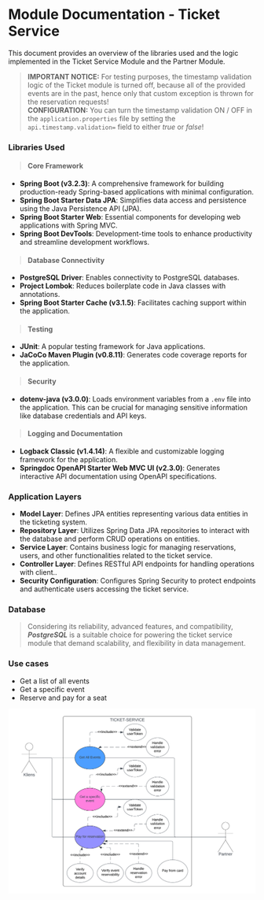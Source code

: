 # Module Documentation - Ticket Service
This document provides an overview of the libraries used and the logic implemented in the Ticket Service Module and the Partner Module.
>**IMPORTANT NOTICE:** For testing purposes, the timestamp validation logic of the Ticket module is turned off, because all of the provided events are in the past, hence only that custom exception is thrown for the reservation requests!<br> **CONFIGURATION:** You can turn the timestamp validation ON / OFF in the `application.properties` file by setting the `api.timestamp.validation=` field to either *true* or *false*!
### Libraries Used
> #### Core Framework
- **Spring Boot (v3.2.3)**: A comprehensive framework for building production-ready Spring-based applications with minimal configuration.
- **Spring Boot Starter Data JPA**: Simplifies data access and persistence using the Java Persistence API (JPA).
- **Spring Boot Starter Web**: Essential components for developing web applications with Spring MVC.
- **Spring Boot DevTools**: Development-time tools to enhance productivity and streamline development workflows.

> #### Database Connectivity
- **PostgreSQL Driver**: Enables connectivity to PostgreSQL databases.
- **Project Lombok**: Reduces boilerplate code in Java classes with annotations.
- **Spring Boot Starter Cache (v3.1.5)**: Facilitates caching support within the application.

> #### Testing
- **JUnit**: A popular testing framework for Java applications.
- **JaCoCo Maven Plugin (v0.8.11)**: Generates code coverage reports for the application.

> #### Security
- **dotenv-java (v3.0.0)**: Loads environment variables from a `.env` file into the application. This can be crucial for managing sensitive information like database credentials and API keys.

> #### Logging and Documentation
- **Logback Classic (v1.4.14)**: A flexible and customizable logging framework for the application.
- **Springdoc OpenAPI Starter Web MVC UI (v2.3.0)**: Generates interactive API documentation using OpenAPI specifications.

### Application Layers

- **Model Layer**: Defines JPA entities representing various data entities in the ticketing system.
- **Repository Layer**: Utilizes Spring Data JPA repositories to interact with the database and perform CRUD operations on entities.
- **Service Layer**: Contains business logic for managing reservations, users, and other functionalities related to the ticket service.
- **Controller Layer**: Defines RESTful API endpoints for handling operations with client..
- **Security Configuration**: Configures Spring Security to protect endpoints and authenticate users accessing the ticket service.

### Database
> Considering its reliability, advanced features, and compatibility, ***PostgreSQL*** is a suitable choice for powering the ticket service module that demand scalability, and flexibility in data management.

### Use cases

- Get a list of all events
- Get a specific event
- Reserve and pay for a seat<br>

![UML UseCase Ticket Service](../uml/UseCase/UML%20-%20UseCase%20-%20Ticket%20Service.png)

